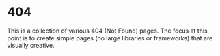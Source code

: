 # 404

This is a collection of various 404 (Not Found) pages. 
The focus at this point is to create simple pages (no large libraries or frameworks) that are visually creative.